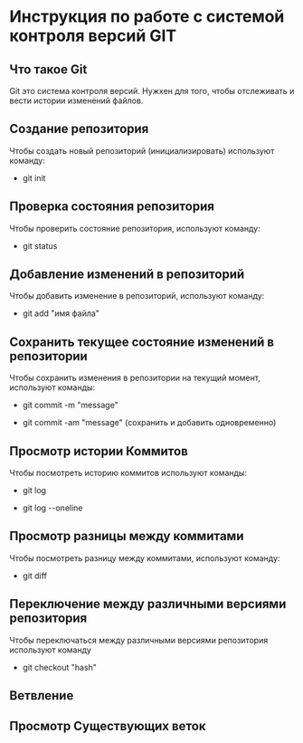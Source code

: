 # **Инструкция по работе с системой контроля версий GIT**

## Что такое Git

Git это система контроля версий. Нужxен для того, чтобы отслеживать и вести истории изменений файлов.

## Создание репозитория

Чтобы создать новый репозиторий (инициализировать) используют команду:

* git init
    
## Проверка состояния репозитория

Чтобы проверить состояние репозитория, используют команду:

* git status

## Добавление изменений в репозиторий

Чтобы добавить изменение в репозиторий, используют команду:

* git add "имя файла"

## Сохранить текущее состояние изменений в репозитории
Чтобы сохранить изменения в репозитории на текущий момент, используют команды:

* git commit -m "message"

* git commit -am "message" (сохранить и добавить одновременно)
 
 ## Просмотр истории Коммитов
 Чтобы посмотреть историю коммитов используют команды:

 * git log
 
 * git log --oneline

 ## Просмотр разницы между коммитами
 Чтобы посмотреть разницу между коммитами, используют команду:

 * git diff

 ## Переключение между различными версиями репозитория
 Чтобы переключаться между различными версиями репозитория используют команду

 * git checkout "hash"
 
 ## Ветвление
 
 ## Просмотр Существующих веток 